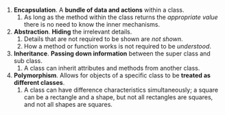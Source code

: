 1. **Encapsulation**. A **bundle of data and actions** within a class.
    1. As long as the method within the class returns the _appropriate value_ there is no need to know the inner mechanisms.
2. **Abstraction**. **Hiding** the irrelevant details.
    1. Details that are not required to be shown are _not shown_.
    2. How a method or function works is not required to be _understood_.
3. **Inheritance**. **Passing down information** between the super class and sub class.
    1. A class can inherit attributes and methods from another class.
4. **Polymorphism**. Allows for objects of a specific class to be **treated as different classes**.
    1. A class can have difference characteristics simultaneously; a square can be a rectangle and a shape, but not all rectangles are squares, and not all shapes are squares.
